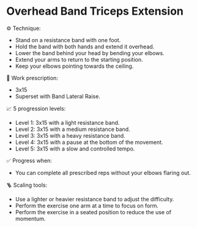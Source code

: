 # Overhead Band Triceps Extension

⚙️ Technique:

- Stand on a resistance band with one foot.
- Hold the band with both hands and extend it overhead.
- Lower the band behind your head by bending your elbows.
- Extend your arms to return to the starting position.
- Keep your elbows pointing towards the ceiling.

🎯 Work prescription:

- 3x15
- Superset with Band Lateral Raise.

📈 5 progression levels:

- Level 1: 3x15 with a light resistance band.
- Level 2: 3x15 with a medium resistance band.
- Level 3: 3x15 with a heavy resistance band.
- Level 4: 3x15 with a pause at the bottom of the movement.
- Level 5: 3x15 with a slow and controlled tempo.

✅ Progress when:

- You can complete all prescribed reps without your elbows flaring out.

🪜 Scaling tools:

- Use a lighter or heavier resistance band to adjust the difficulty.
- Perform the exercise one arm at a time to focus on form.
- Perform the exercise in a seated position to reduce the use of momentum.
